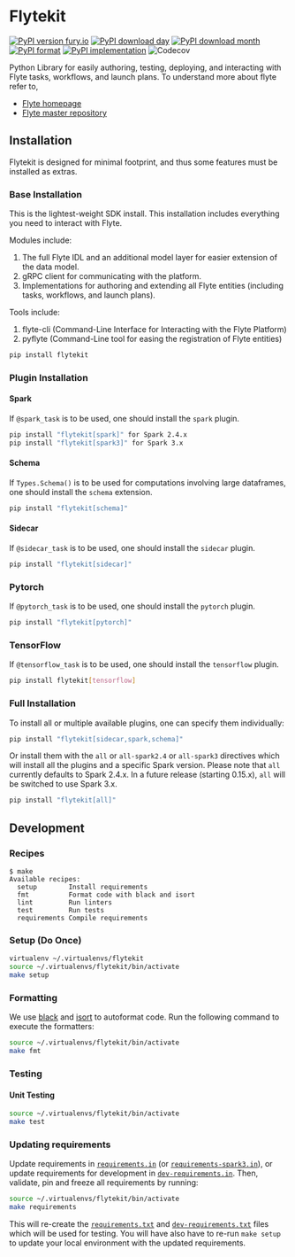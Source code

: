 # Flytekit

[![PyPI version fury.io](https://badge.fury.io/py/flytekit.svg)](https://pypi.python.org/pypi/flytekit/)
[![PyPI download day](https://img.shields.io/pypi/dd/flytekit.svg)](https://pypi.python.org/pypi/flytekit/)
[![PyPI download month](https://img.shields.io/pypi/dm/flytekit.svg)](https://pypi.python.org/pypi/flytekit/)
[![PyPI format](https://img.shields.io/pypi/format/flytekit.svg)](https://pypi.python.org/pypi/flytekit/)
[![PyPI implementation](https://img.shields.io/pypi/implementation/flytekit.svg)](https://pypi.python.org/pypi/flytekit/)
![Codecov](https://img.shields.io/codecov/c/github/lyft/flytekit?style=plastic)


Python Library for easily authoring, testing, deploying, and interacting with Flyte tasks, workflows, and launch plans. To understand more about flyte refer to,
 - [Flyte homepage](https://flyte.org)
 - [Flyte master repository](https://github.com/lyft/flyte)

## Installation

Flytekit is designed for minimal footprint, and thus some features must be installed as extras.

### Base Installation

This is the lightest-weight SDK install. This installation includes everything you need to interact with Flyte.

Modules include:
1. The full Flyte IDL and an additional model layer for easier extension of the data model.
2. gRPC client for communicating with the platform.
3. Implementations for authoring and extending all Flyte entities (including tasks, workflows, and launch plans).

Tools include:
1. flyte-cli (Command-Line Interface for Interacting with the Flyte Platform)
2. pyflyte (Command-Line tool for easing the registration of Flyte entities)

```bash
pip install flytekit
```

### Plugin Installation
#### Spark

If `@spark_task` is to be used, one should install the `spark` plugin.

```bash
pip install "flytekit[spark]" for Spark 2.4.x
pip install "flytekit[spark3]" for Spark 3.x
```

#### Schema 

If `Types.Schema()` is to be used for computations involving large dataframes, one should install the `schema` extension.

```bash
pip install "flytekit[schema]"
```

#### Sidecar

If `@sidecar_task` is to be used, one should install the `sidecar` plugin.

```bash
pip install "flytekit[sidecar]"
```

### Pytorch

If `@pytorch_task` is to be used, one should install the `pytorch` plugin.

```bash
pip install "flytekit[pytorch]"
```

### TensorFlow

If `@tensorflow_task` is to be used, one should install the `tensorflow` plugin.

```bash
pip install flytekit[tensorflow]
```

### Full Installation

To install all or multiple available plugins, one can specify them individually:

```bash
pip install "flytekit[sidecar,spark,schema]"
```

Or install them with the `all` or `all-spark2.4` or `all-spark3` directives which will install all the plugins and a specific Spark version.
 Please note that `all` currently defaults to Spark 2.4.x. In a future release (starting 0.15.x), `all` will be switched to use Spark 3.x.


```bash
pip install "flytekit[all]"
```

## Development

### Recipes

```
$ make
Available recipes:
  setup        Install requirements
  fmt          Format code with black and isort
  lint         Run linters
  test         Run tests
  requirements Compile requirements
```

### Setup (Do Once)

```bash
virtualenv ~/.virtualenvs/flytekit
source ~/.virtualenvs/flytekit/bin/activate
make setup
```

### Formatting

We use [black](https://github.com/psf/black) and [isort](https://github.com/timothycrosley/isort) to autoformat code. Run the following command to execute the formatters:

```bash
source ~/.virtualenvs/flytekit/bin/activate
make fmt
```

### Testing

#### Unit Testing

```bash
source ~/.virtualenvs/flytekit/bin/activate
make test
```

### Updating requirements

Update requirements in [`requirements.in`](requirements.in) (or [`requirements-spark3.in`](requirements-spark3.in)), or update requirements for development in [`dev-requirements.in`](dev-requirements.in). Then, validate, pin and freeze all requirements by running:

```bash
source ~/.virtualenvs/flytekit/bin/activate
make requirements
```

This will re-create the [`requirements.txt`](requirements.txt) and [`dev-requirements.txt`](dev-requirements.txt) files which will be used for testing. You will have also have to re-run `make setup` to update your local environment with the updated requirements.

